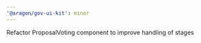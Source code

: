 ```yaml
---
'@aragon/gov-ui-kit': minor
---
```


Refactor ProposalVoting component to improve handling of stages
